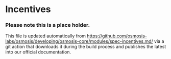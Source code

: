# Incentives

### Please note this is a place holder.
This file is updated automatically from https://github.com/osmosis-labs/osmosis/developing/osmosis-core/modules/spec-incentives.md/ via a git action that downloads it during the build process and publishes the latest into our official documentation.


